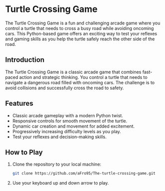 # Turtle Crossing Game

The Turtle Crossing Game is a fun and challenging arcade game where you control a turtle that needs to cross a busy road while avoiding oncoming cars. 
This Python-based game offers an exciting way to test your reflexes and gaming skills as you help the turtle safely reach the other side of the road.

## Introduction

The Turtle Crossing Game is a classic arcade game that combines fast-paced action and strategic thinking. 
You control a turtle that needs to navigate a dangerous road filled with oncoming cars. 
The challenge is to avoid collisions and successfully cross the road to safety.

## Features

- Classic arcade gameplay with a modern Python twist.
- Responsive controls for smooth movement of the turtle.
- Dynamic car creation and movement for added excitement.
- Progressively increasing difficulty levels as you play.
- Test your reflexes and decision-making skills.

## How to Play

1. Clone the repository to your local machine:

   ```sh
   git clone https://github.com/aFro95/The-turtle-crossing-game.git
 2. Use your keyboard up and down arrow to play. 
